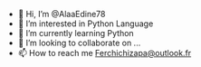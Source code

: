 - 👋 Hi, I’m @AlaaEdine78
- 👀 I’m interested in Python Language
- 🌱 I’m currently learning Python
- 💞️ I’m looking to collaborate on ...
- 📫 How to reach me Ferchichizapa@outlook.fr

<!---
AlaaEdine78/AlaaEdine78 is a ✨ special ✨ repository because its `README.md` (this file) appears on your GitHub profile.
You can click the Preview link to take a look at your changes.
--->
